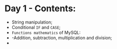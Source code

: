 # Day 1 - Contents: 

* String manipulation; 
* Conditional `IF` and `CASE`; 
* `Functions mathematics` of MySQL: 
* -Addition, subtraction, multiplication and division; 
* 
